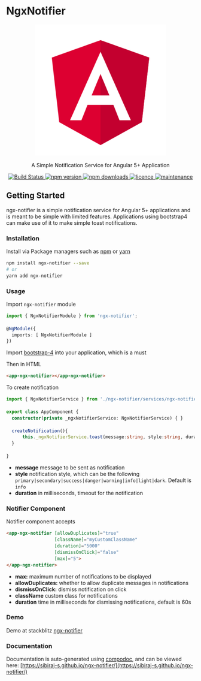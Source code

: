 # NgxNotifier

<p align="center">
  <a href="https://github.com/Sibiraj-S/ngx-notifier">
   <img src="https://raw.githubusercontent.com/Sibiraj-S/ngx-notifier/master/src/assets/angular.png" alt="angular" width="350">
  </a>
</p>
<p align="center">A Simple Notification Service for Angular 5+ Application</p>
<p align="center">
  <a href="https://travis-ci.org/Sibiraj-S/ngx-notifier">
    <img alt="Build Status" src="https://travis-ci.org/Sibiraj-S/ngx-notifier.svg?branch=master">
  </a>
  <a href="https://www.npmjs.com/package/ngx-notifier">
    <img alt="npm version" src="https://img.shields.io/npm/v/ngx-notifier.svg">
  </a>
  <a href="https://www.npmjs.com/package/ngx-notifier">
    <img alt="npm downloads" src="https://img.shields.io/npm/dm/ngx-notifier.svg">
  </a>
  <a href="https://github.com/Sibiraj-S/ngx-notifier/blob/master/LICENSE">
    <img alt="licence" src="https://img.shields.io/npm/l/ngx-notifier.svg">
  </a>
  <a href="https://github.com/Sibiraj-S/ngx-notifier/">
    <img alt="maintenance" src="https://img.shields.io/badge/maintained%20%3F-no-red.svg">
  </a>
</p>

## Getting Started

ngx-notifier is a simple notification service for Angular 5+ applications and is meant to be simple with limited features. Applications using bootstrap4 can make use of it to make simple toast notifications.

### Installation

Install via Package managers such as [npm][npm] or [yarn][yarn]

```bash
npm install ngx-notifier --save
# or
yarn add ngx-notifier
```

### Usage

Import `ngx-notifier` module

```typescript
import { NgxNotifierModule } from 'ngx-notifier';

@NgModule({
  imports: [ NgxNotifierModule ]
})
```

Import [bootstrap-4][Bootstrap4] into your application, which is a must

Then in HTML

```html
<app-ngx-notifier></app-ngx-notifier>
```

To create notification

```ts
import { NgxNotifierService } from './ngx-notifier/services/ngx-notifier.service';

export class AppComponent {
  constructor(private _ngxNotifierService: NgxNotifierService) { }

  createNotification(){
      this._ngxNotifierService.toast(message:string, style:string, duration: number)
  }

}
```

* **message** message to be sent as notification
* **style** notification style, which can be the following `primary|secondary|success|danger|warning|info|light|dark`. Default is `info`
* **duration** in milliseconds, timeout for the notification

### Notifier Component

Notifier component accepts

```html
<app-ngx-notifier [allowDuplicates]="true"
                  [className]="myCustomClassName"
                  [duration]="5000"
                  [dismissOnClick]="false"
                  [max]="5">
</app-ngx-notifier>
```

* **max:** maximum number of notifications to be displayed
* **allowDuplicates:** whether to allow duplicate messages in notifications
* **dismissOnClick:** dismiss notification on click
* **className** custom class for notifications
* **duration** time in milliseconds for dismissing notifications, default is 60s

### Demo

Demo at stackblitz [ngx-notifier](https://ngx-notifier.stackblitz.io)

### Documentation

Documentation is auto-generated using [compodoc][compodoc], and can be viewed here: [https://sibiraj-s.github.io/ngx-notifier/](https://sibiraj-s.github.io/ngx-notifier/)

[npm]: https://www.npmjs.com/
[yarn]: https://yarnpkg.com/lang/en/
[github]: https://sibiraj-s.github.io/
[wiki]: https://github.com/Sibiraj-S/ngx-notifier/wiki/ngx-notifier
[Bootstrap4]: https://github.com/twbs/bootstrap
[compodoc]: https://compodoc.github.io/website/
